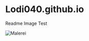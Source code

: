 # Lodi040.github.io

Readme Image Test

![Malerei](https://github.com/Lodi040/Lodi040.github.io/issues/1#issuecomment-1011987703)
